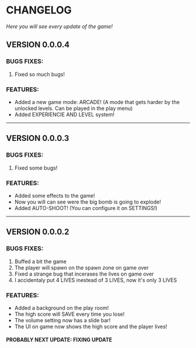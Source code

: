 # CHANGELOG
*Here you will see every update of the game!*

## VERSION 0.0.0.4

### BUGS FIXES:

1. Fixed so much bugs!

### FEATURES:

- Added a new game mode: ARCADE! (A mode that gets harder by the unlocked levels. Can be played in the play menu)
- Added EXPERIENCIE AND LEVEL system!

---------------------------------

## VERSION 0.0.0.3

### BUGS FIXES:

1. Fixed some bugs!

### FEATURES:

- Added some effects to the game!
- Now you will can see were the big bomb is going to explode!
- Added AUTO-SHOOT! (You can configure it on SETTINGS!)

---------------------------------

## VERSION 0.0.0.2

### BUGS FIXES:

1. Buffed a bit the game
2. The player will spawn on the spawn zone on game over
3. Fixed a strange bug that incerases the lives on game over
4. I accidentaly put 4 LIVES inestead of 3 LIVES, now it's only 3 LIVES

### FEATURES:

- Added a background on the play room!
- The high score will SAVE every time you lose!
- The volume setting now has a slide bar!
- The UI on game now shows the high score and the player lives!

#### PROBABLY NEXT UPDATE: FIXING UPDATE
